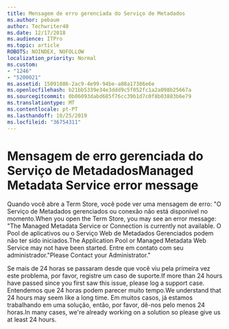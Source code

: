 ```yaml
---
title: Mensagem de erro gerenciada do Serviço de Metadados
ms.author: pebaum
author: Techwriter40
ms.date: 12/17/2018
ms.audience: ITPro
ms.topic: article
ROBOTS: NOINDEX, NOFOLLOW
localization_priority: Normal
ms.custom:
- "1246"
- "5200021"
ms.assetid: 15091086-2ac9-4e99-94be-a08a17386e6e
ms.openlocfilehash: b21bb5339e34e3ddd9c5f052fc1a2a098b25667a
ms.sourcegitcommit: 0b06093dabd685f76cc39b1d7c0f8b03883b6e79
ms.translationtype: MT
ms.contentlocale: pt-PT
ms.lasthandoff: 10/25/2019
ms.locfileid: "36754311"
---
```

# <a name="managed-metadata-service-error-message"></a><span data-ttu-id="f5e82-102">Mensagem de erro gerenciada do Serviço de Metadados</span><span class="sxs-lookup"><span data-stu-id="f5e82-102">Managed Metadata Service error message</span></span>

<span data-ttu-id="f5e82-103">Quando você abre a Term Store, você pode ver uma mensagem de erro: "O Serviço de Metadados gerenciados ou conexão não está disponível no momento.</span><span class="sxs-lookup"><span data-stu-id="f5e82-103">When you open the Term Store, you may see an error message: "The Managed Metadata Service or Connection is currently not available.</span></span> <span data-ttu-id="f5e82-104">O Pool de aplicativos ou o Serviço Web de Metadados Gerenciados podem não ter sido iniciados.</span><span class="sxs-lookup"><span data-stu-id="f5e82-104">The Application Pool or Managed Metadata Web Service may not have been started.</span></span> <span data-ttu-id="f5e82-105">Entre em contato com seu administrador."</span><span class="sxs-lookup"><span data-stu-id="f5e82-105">Please Contact your Administrator."</span></span>
  
<span data-ttu-id="f5e82-106">Se mais de 24 horas se passaram desde que você viu pela primeira vez este problema, por favor, registre um caso de suporte.</span><span class="sxs-lookup"><span data-stu-id="f5e82-106">If more than 24 hours have passed since you first saw this issue, please log a support case.</span></span> <span data-ttu-id="f5e82-107">Entendemos que 24 horas podem parecer muito tempo.</span><span class="sxs-lookup"><span data-stu-id="f5e82-107">We understand that 24 hours may seem like a long time.</span></span> <span data-ttu-id="f5e82-108">Em muitos casos, já estamos trabalhando em uma solução, então, por favor, dê-nos pelo menos 24 horas.</span><span class="sxs-lookup"><span data-stu-id="f5e82-108">In many cases, we're already working on a solution so please give us at least 24 hours.</span></span>
  